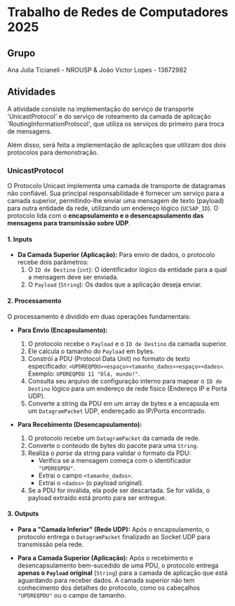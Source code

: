 # Trabalho de Redes de Computadores 2025

## Grupo

Ana Julia Ticianeli - NROUSP & João Victor Lopes - 13672982

## Atividades

A atividade consiste na implementação do serviço de transporte 'UnicastProtocol'
e do serviço de roteamento da camada de aplicação 'RoutingInformationProtocol', que utiliza os serviços do primeiro para troca de mensagens.

Além disso, será feita a implementação de aplicações que utilizam dos dois protocolos para
demonstração.

### UnicastProtocol

O Protocolo Unicast implementa uma camada de transporte de datagramas não confiável. Sua principal responsabilidade é fornecer um serviço para a camada superior, permitindo-lhe enviar uma mensagem de texto (payload) para outra entidade da rede, utilizando um endereço lógico (`UCSAP_ID`). O protocolo lida com o **encapsulamento e o desencapsulamento das mensagens para transmissão sobre UDP**.

#### 1. Inputs

* **Da Camada Superior (Aplicação):** Para envio de dados, o protocolo recebe dois parâmetros:
    1.  O `ID de Destino` (`int`): O identificador lógico da entidade para a qual a mensagem deve ser enviada.
    2.  O `Payload` (`String`): Os dados que a aplicação deseja enviar.


#### 2. Processamento

O processamento é dividido em duas operações fundamentais:

* **Para Envio (Encapsulamento):**
    1.  O protocolo recebe o `Payload` e o `ID de Destino` da camada superior.
    2.  Ele calcula o tamanho do `Payload` em bytes.
    3.  Constrói a PDU (Protocol Data Unit) no formato de texto especificado: `<UPDREQPDU><espaço><tamanho_dados><espaço><dados>`. Exemplo: `UPDREQPDU 11 "Olá, mundo!"`.
    4.  Consulta seu arquivo de configuração interno para mapear o `ID de Destino` lógico para um endereço de rede físico (Endereço IP e Porta UDP).
    5.  Converte a string da PDU em um array de bytes e a encapsula em um `DatagramPacket` UDP, endereçado ao IP/Porta encontrado.

* **Para Recebimento (Desencapsulamento):**
    1.  O protocolo recebe um `DatagramPacket` da camada de rede.
    2.  Converte o conteúdo de bytes do pacote para uma `String`.
    3.  Realiza o *parse* da string para validar o formato da PDU:
        * Verifica se a mensagem começa com o identificador `"UPDREQPDU"`.
        * Extrai o campo `<tamanho_dados>`.
        * Extrai o `<dados>` (o payload original).
    4.  Se a PDU for inválida, ela pode ser descartada. Se for válida, o payload extraído está pronto para ser entregue.

#### 3. Outputs

* **Para a "Camada Inferior" (Rede UDP):** Após o encapsulamento, o protocolo entrega o `DatagramPacket` finalizado ao Socket UDP para transmissão pela rede.

* **Para a Camada Superior (Aplicação):** Após o recebimento e desencapsulamento bem-sucedido de uma PDU, o protocolo entrega **apenas o `Payload` original** (`String`) para a camada de aplicação que está aguardando para receber dados. A camada superior não tem conhecimento dos detalhes do protocolo, como os cabeçalhos `"UPDREQPDU"` ou o campo de tamanho.





